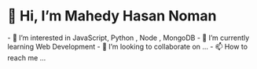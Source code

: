 <h1>👋 Hi, I’m Mahedy Hasan Noman</h1>
- 👀 I’m interested in JavaScript, Python , Node , MongoDB
- 🌱 I’m currently learning Web Development
- 💞️ I’m looking to collaborate on ...
- 📫 How to reach me ...

<!---
mehedynoman11/mehedynoman11 is a ✨ special ✨ repository because its `README.md` (this file) appears on your GitHub profile.
You can click the Preview link to take a look at your changes.
--->
